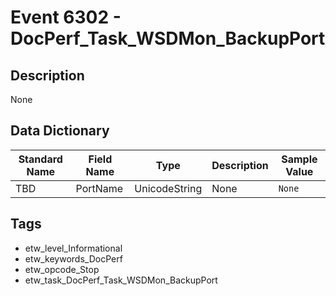 # Event 6302 - DocPerf_Task_WSDMon_BackupPort

## Description
None

## Data Dictionary
|Standard Name|Field Name|Type|Description|Sample Value|
|---|---|---|---|---|
|TBD|PortName|UnicodeString|None|`None`|

## Tags
* etw_level_Informational
* etw_keywords_DocPerf
* etw_opcode_Stop
* etw_task_DocPerf_Task_WSDMon_BackupPort